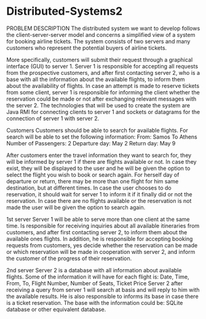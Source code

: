 # Distributed-Systems2


PROBLEM DESCRIPTION
The distributed system we want to develop follows the client-server-server model and concerns a simplified view of a system for booking airline tickets. The system consists of two servers and many customers who represent the potential buyers of airline tickets.

More specifically, customers will submit their request through a graphical interface (GUI) to server 1. Server 1 is responsible for accepting all requests from the prospective customers, and after first contacting server 2, who is a base with all the information about the available flights, to inform them about the availability of flights. In case an attempt is made to reserve tickets from some client, server 1 is responsible for informing the client whether the reservation could be made or not after exchanging relevant messages with the server 2. The technologies that will be used to create the system are Java RMI for connecting clients to server 1 and sockets or datagrams for the connection of server 1 with server 2.

Customers
Customers should be able to search for available flights. For search will be able to set the following information:
From: Samos
To Athens
Number of Passengers: 2
Departure day: May 2
Return day: May 9

After customers enter the travel information they want to search for, they will be informed by server 1 if there are flights available or not. In case they exist, they will be displayed to the user and he will be given the option to select the flight you wish to book or search again. For herself day of departure or return, there may be more than one flight for him same destination, but at different times. In case the user chooses to do reservation, it should wait for server 1 to inform it if it finally did or not the reservation. In case there are no flights available or the reservation is not made the user will be given the option to search again.

1st server
Server 1 will be able to serve more than one client at the same time. Is responsible for receiving inquiries about all available itineraries from customers, and after first contacting server 2, to inform them about the available ones flights. In addition, he is responsible for accepting booking requests from customers, yes decide whether the reservation can be made or which reservation will be made in cooperation with server 2, and inform the customer of the progress of their reservation.

2nd server
Server 2 is a database with all information about available flights. Some of the information it will have for each flight is: Date, Time, From, To, Flight Number, Number of Seats, Ticket Price Server 2 after receiving a query from server 1 will search at basis and will reply to him with the available results. He is also responsible to informs its base in case there is a ticket reservation. The base with the information could be: SQLite database or other equivalent database.

